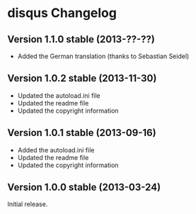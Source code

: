 disqus Changelog
================

Version 1.1.0 stable (2013-??-??)
---------------------------------
- Added the German translation (thanks to Sebastian Seidel)


Version 1.0.2 stable (2013-11-30)
---------------------------------
- Updated the autoload.ini file
- Updated the readme file
- Updated the copyright information


Version 1.0.1 stable (2013-09-16)
---------------------------------
- Added the autoload.ini file
- Updated the readme file
- Updated the copyright information


Version 1.0.0 stable (2013-03-24)
---------------------------------

Initial release.